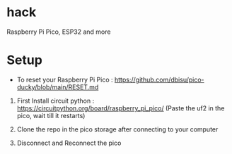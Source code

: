# hack
 Raspberry Pi Pico, ESP32 and more

# Setup 

- To reset your Raspberry Pi Pico : https://github.com/dbisu/pico-ducky/blob/main/RESET.md

1. First Install circuit python : https://circuitpython.org/board/raspberry_pi_pico/
(Paste the uf2 in the pico, wait till it restarts)

2. Clone the repo in the pico storage after connecting to your computer

3. Disconnect and Reconnect the pico